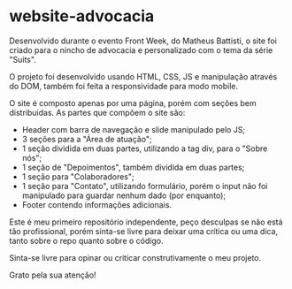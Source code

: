 # website-advocacia

Desenvolvido durante o evento Front Week, do Matheus Battisti, o site foi criado para o nincho de advocacia e personalizado com o tema da série "Suits".

O projeto foi desenvolvido usando HTML, CSS, JS e manipulação através do DOM, também foi feita a responsividade para modo mobile.

O site é composto apenas por uma página, porém com seções bem distribuidas. As partes que compõem o site são:

- Header com barra de navegação e slide manipulado pelo JS;
- 3 seções para a "Área de atuação";
- 1 seção dividida em duas partes, utilizando a tag div, para o "Sobre nós";
- 1 seção de "Depoimentos", também dividida em duas partes;
- 1 seção para "Colaboradores";
- 1 seção para "Contato", utilizando formulário, porém o input não foi manipulado para guardar nenhum dado (por enquanto);
- Footer contendo informações adicionais.

Este é meu primeiro repositório independente, peço desculpas se não está tão profissional, porém sinta-se livre para deixar uma crítica ou uma dica, tanto sobre o repo quanto sobre o código.

Sinta-se livre para opinar ou criticar construtivamente o meu projeto.

Grato pela sua atenção!
